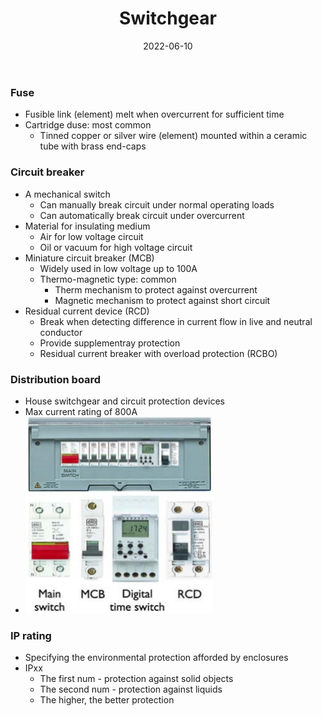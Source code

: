 ﻿---
title: Switchgear
date: 2022-06-10
update: 2022-06-16
categories: 
- Construction
- Building services
tags: 
- Construction
- Building services
- EE
description: 
---

### Fuse
- Fusible link (element) melt when overcurrent for sufficient time
- Cartridge duse: most common
	- Tinned copper or silver wire (element) mounted within a ceramic tube with brass end-caps

### Circuit breaker
- A mechanical switch
	- Can manually break circuit under normal operating loads
	- Can automatically break circuit under overcurrent
- Material for insulating medium
	- Air for low voltage circuit
	- Oil or vacuum for high voltage circuit
- Miniature circuit breaker (MCB)
	- Widely used in low voltage up to 100A
	- Thermo-magnetic type: common
		- Therm mechanism to protect against overcurrent
		- Magnetic mechanism to protect against short circuit
- Residual current device (RCD)
	- Break when detecting difference in current flow in live and neutral conductor
	- Provide supplementray protection
	- Residual current breaker with overload protection (RCBO)

### Distribution board
- House switchgear and circuit protection devices
- Max current rating of 800A
- <img src="https://raw.githubusercontent.com/zoe-gif/images/master/20220616134235.png" width="300" height="">

### IP rating
- Specifying the environmental protection afforded by enclosures
- IPxx
	- The first num - protection against solid objects
	- The second num - protection against liquids
	- The higher, the better protection
